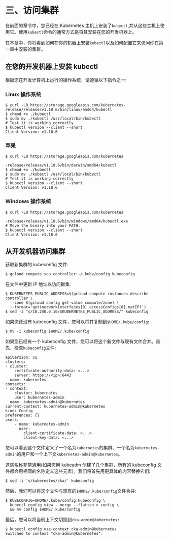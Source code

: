 # 三、访问集群

在前面的章节中，您已经在 Kubernetes 主机上安装了`kubectl`,并从这些主机上使用它。使用`kubectl`命令的通常方式是将其安装在您的开发机器上。

在本章中，你将看到如何在你的机器上安装`kubectl`以及如何配置它来访问你在第一章中安装的集群。

## 在您的开发机器上安装 kubectl

根据您在开发计算机上运行的操作系统，请遵循以下指令之一:

### Linux 操作系统

```
$ curl -LO https://storage.googleapis.com/kubernetes-release/release/v1.18.6/bin/linux/amd64/kubectl
$ chmod +x ./kubectl
$ sudo mv ./kubectl /usr/local/bin/kubectl
# Test it is working correctly
$ kubectl version --client --short
Client Version: v1.18.6

```

### 苹果

```
$ curl -LO https://storage.googleapis.com/kubernetes

-release/release/v1.18.6/bin/darwin/amd64/kubectl
$ chmod +x ./kubectl
$ sudo mv ./kubectl /usr/local/bin/kubectl
# Test it is working correctly
$ kubectl version --client --short
Client Version: v1.18.6

```

### Windows 操作系统

```
$ curl -LO https://storage.googleapis.com/kubernetes

-release/release/v1.18.6/bin/windows/amd64/kubectl.exe
# Move the binary into your PATH,
$ kubectl version --client --short
Client Version: v1.18.6

```

## 从开发机器访问集群

获取新集群的 kubeconfig 文件:

```
$ gcloud compute scp controller:~/.kube/config kubeconfig

```

在文件中更新 IP 地址以访问群集:

```
$ KUBERNETES_PUBLIC_ADDRESS=$(gcloud compute instances describe controller \
  --zone $(gcloud config get-value compute/zone) \
  --format='get(networkInterfaces[0].accessConfigs[0].natIP)')
$ sed -i "s/10.240.0.10/$KUBERNETES_PUBLIC_ADDRESS/" kubeconfig

```

如果您还没有 kubeconfig 文件，您可以将其复制到`$HOME/.kube/config`:

```
$ mv -i kubeconfig $HOME/.kube/config

```

如果您已经有一个 kubeconfig 文件，您可以将这个新文件与现有文件合并。首先，检查`kubeconfig`文件:

```
apiVersion: v1
clusters:
- cluster:
    certificate-authority-data: <...>
    server: https://<ip>:6443
  name: kubernetes
contexts:
- context:
    cluster: kubernetes
    user: kubernetes-admin
  name: kubernetes-admin@kubernetes
current-context: kubernetes-admin@kubernetes
kind: Config
preferences: {}
users:
    - name: kubernetes-admin
      user:
        client-certificate-data: <...>
        client-key-data: <...>

```

您可以看到这个文件定义了一个名为`kubernetes`的集群、一个名为`kubernetes-admin`的用户和一个上下文`kubernetes-admin@kubernetes`。

这些名称非常通用(如果您用 kubeadm 创建了几个集群，所有的 kubeconfig 文件都会用相同的名称定义这些元素)。我们将首先用更具体的内容替换它们:

```
$ sed -i 's/kubernetes/cka/' kubeconfig

```

然后，我们可以将这个文件与现有的`$HOME/.kube/config`文件合并:

```
$ KUBECONFIG=$HOME/.kube/config:kubeconfig \
  kubectl config view --merge --flatten > config \
  && mv config $HOME/.kube/config

```

最后，您可以将当前上下文切换到`cka-admin@kubernetes:`

```
$ kubectl config use-context cka-admin@kubernetes
Switched to context "cka-admin@kubernetes".

```